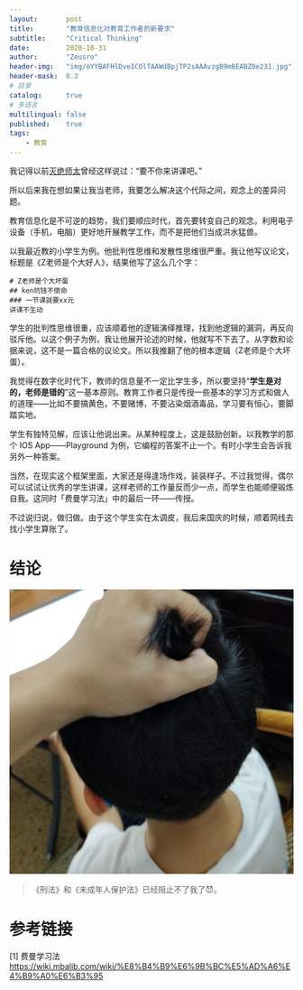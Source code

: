 ```yaml
---
layout:       post
title:        "教育信息化对教育工作者的新要求"
subtitle:     "Critical Thinking"
date:         2020-10-31
author:       "Zeusro"
header-img:   "img/oYYBAFHlDveICOlTAAWdBpjTP2sAAAvzgB9mBEABZ0e231.jpg"
header-mask:  0.3
# 目录
catalog:      true
# 多语言
multilingual: false
published:    true
tags:
    - 教育
---
```


我记得以前[灭绝师太](https://mp.weixin.qq.com/s/-Mwgw_BRh74uXVMLhHpJQw)曾经这样说过：“要不你来讲课吧。”

所以后来我在想如果让我当老师，我要怎么解决这个代际之间，观念上的差异问题。

教育信息化是不可逆的趋势，我们要顺应时代，首先要转变自己的观念。利用电子设备（手机，电脑）更好地开展教学工作，而不是把他们当成洪水猛兽。

以我最近教的小学生为例。他批判性思维和发散性思维很严重。我让他写议论文，标题是《Z老师是个大好人》，结果他写了这么几个字：

```
# Z老师是个大坏蛋
## ken坑钱不偿命
### 一节课就要xx元
讲课不生动
```

学生的批判性思维很重，应该顺着他的逻辑演绎推理，找到他逻辑的漏洞，再反向驳斥他。以这个例子为例，我让他展开论述的时候，他就写不下去了。从字数和论据来说，这不是一篇合格的议论文。所以我推翻了他的根本逻辑（Z老师是个大坏蛋）。

我觉得在数字化时代下，教师的信息量不一定比学生多，所以要坚持“**学生是对的，老师是错的**”这一基本原则。教育工作者只是传授一些基本的学习方式和做人的道理——比如不要搞黄色，不要赌博，不要沾染烟酒毒品，学习要有恒心，要脚踏实地。

学生有独特见解，应该让他说出来。从某种程度上，这是鼓励创新。以我教学的那个 IOS App——Playground 为例，它编程的答案不止一个。有时小学生会告诉我另外一种答案。

当然，在现实这个框架里面，大家还是得逢场作戏，装装样子。不过我觉得，偶尔可以试试让优秀的学生讲课，这样老师的工作量反而少一点，而学生也能顺便锻炼自我。这同时「费曼学习法」中的最后一环——传授。

不过说归说，做归做。由于这个学生实在太调皮，我后来国庆的时候，顺着网线去找小学生算账了。

# 结论

![image](/img/in-post/critical-thinking/IMG_20201005_100258.jpg)

> 《刑法》和《未成年人保护法》已经阻止不了我了😈。

# 参考链接

[1]
费曼学习法
https://wiki.mbalib.com/wiki/%E8%B4%B9%E6%9B%BC%E5%AD%A6%E4%B9%A0%E6%B3%95
